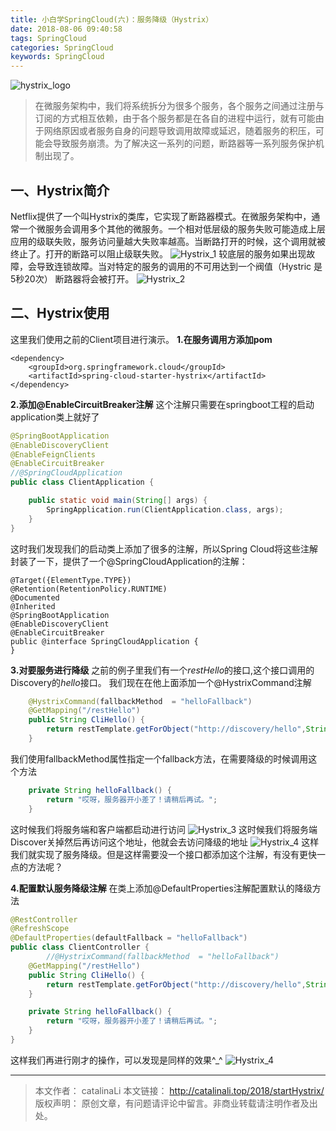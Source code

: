 ```yaml
---
title: 小白学SpringCloud(六)：服务降级（Hystrix）
date: 2018-08-06 09:40:58
tags: SpringCloud
categories: SpringCloud
keywords: SpringCloud
---
```

![hystrix_logo](http://ou3np1yz4.bkt.clouddn.com/hystrix_logo.jpg)

> 在微服务架构中，我们将系统拆分为很多个服务，各个服务之间通过注册与订阅的方式相互依赖，由于各个服务都是在各自的进程中运行，就有可能由于网络原因或者服务自身的问题导致调用故障或延迟，随着服务的积压，可能会导致服务崩溃。为了解决这一系列的问题，断路器等一系列服务保护机制出现了。

<!--more-->

## 一、Hystrix简介

Netflix提供了一个叫Hystrix的类库，它实现了断路器模式。在微服务架构中，通常一个微服务会调用多个其他的微服务。一个相对低层级的服务失败可能造成上层应用的级联失败，服务访问量越大失败率越高。当断路打开的时候，这个调用就被终止了。打开的断路可以阻止级联失败。
![Hystrix_1](http://ou3np1yz4.bkt.clouddn.com/Hystrix_1.png)
较底层的服务如果出现故障，会导致连锁故障。当对特定的服务的调用的不可用达到一个阀值（Hystric 是5秒20次） 断路器将会被打开。
![Hystrix_2](http://ou3np1yz4.bkt.clouddn.com/Hystrix_2.png)

## 二、Hystrix使用
这里我们使用之前的Client项目进行演示。
**1.在服务调用方添加pom**
``` pom
<dependency>
    <groupId>org.springframework.cloud</groupId>
    <artifactId>spring-cloud-starter-hystrix</artifactId>
</dependency>
```

**2.添加@EnableCircuitBreaker注解**
这个注解只需要在springboot工程的启动application类上就好了
``` java
@SpringBootApplication
@EnableDiscoveryClient
@EnableFeignClients
@EnableCircuitBreaker
//@SpringCloudApplication
public class ClientApplication {

    public static void main(String[] args) {
        SpringApplication.run(ClientApplication.class, args);
    }
}
```
这时我们发现我们的启动类上添加了很多的注解，所以Spring Cloud将这些注解封装了一下，提供了一个@SpringCloudApplication的注解：
```
@Target({ElementType.TYPE})
@Retention(RetentionPolicy.RUNTIME)
@Documented
@Inherited
@SpringBootApplication
@EnableDiscoveryClient
@EnableCircuitBreaker
public @interface SpringCloudApplication {
}
```
**3.对要服务进行降级**
之前的例子里我们有一个*restHello*的接口,这个接口调用的Discovery的*hello*接口。
我们现在在他上面添加一个@HystrixCommand注解
``` java
    @HystrixCommand(fallbackMethod  = "helloFallback")
    @GetMapping("/restHello")
    public String CliHello() {
        return restTemplate.getForObject("http://discovery/hello",String.class);
    }
```
我们使用fallbackMethod属性指定一个fallback方法，在需要降级的时候调用这个方法
``` java
    private String helloFallback() {
        return "哎呀，服务器开小差了！请稍后再试。";
    }
```
这时候我们将服务端和客户端都启动进行访问
![Hystrix_3](http://ou3np1yz4.bkt.clouddn.com/Hystrix_3.png)
这时候我们将服务端Discover关掉然后再访问这个地址，他就会去访问降级的地址
![Hystrix_4](http://ou3np1yz4.bkt.clouddn.com/Hystrix_4.png)
这样我们就实现了服务降级。但是这样需要没一个接口都添加这个注解，有没有更快一点的方法呢？

**4.配置默认服务降级注解**
在类上添加@DefaultProperties注解配置默认的降级方法
``` java
@RestController
@RefreshScope
@DefaultProperties(defaultFallback = "helloFallback")
public class ClientController {
        //@HystrixCommand(fallbackMethod  = "helloFallback")
    @GetMapping("/restHello")
    public String CliHello() {
        return restTemplate.getForObject("http://discovery/hello",String.class);
    }

    private String helloFallback() {
        return "哎呀，服务器开小差了！请稍后再试。";
    }
}
```
这样我们再进行刚才的操作，可以发现是同样的效果^_^
![Hystrix_4](http://ou3np1yz4.bkt.clouddn.com/Hystrix_4.png)

---

>本文作者： catalinaLi
本文链接： http://catalinali.top/2018/startHystrix/
版权声明： 原创文章，有问题请评论中留言。非商业转载请注明作者及出处。



